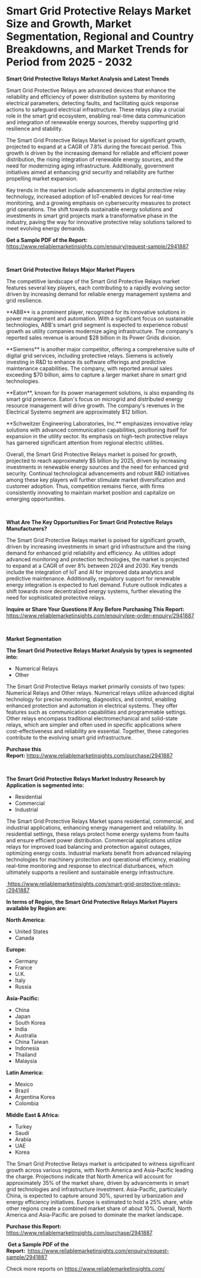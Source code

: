 <p><h1>Smart Grid Protective Relays Market Size and Growth, Market Segmentation, Regional and Country Breakdowns, and Market Trends for Period from 2025 -  2032</h1></p><p><strong>Smart Grid Protective Relays Market Analysis and Latest Trends</strong></p>
<p><p>Smart Grid Protective Relays are advanced devices that enhance the reliability and efficiency of power distribution systems by monitoring electrical parameters, detecting faults, and facilitating quick response actions to safeguard electrical infrastructure. These relays play a crucial role in the smart grid ecosystem, enabling real-time data communication and integration of renewable energy sources, thereby supporting grid resilience and stability.</p><p>The Smart Grid Protective Relays Market is poised for significant growth, projected to expand at a CAGR of 7.8% during the forecast period. This growth is driven by the increasing demand for reliable and efficient power distribution, the rising integration of renewable energy sources, and the need for modernizing aging infrastructure. Additionally, government initiatives aimed at enhancing grid security and reliability are further propelling market expansion.</p><p>Key trends in the market include advancements in digital protective relay technology, increased adoption of IoT-enabled devices for real-time monitoring, and a growing emphasis on cybersecurity measures to protect grid operations. The shift towards sustainable energy solutions and investments in smart grid projects mark a transformative phase in the industry, paving the way for innovative protective relay solutions tailored to meet evolving energy demands.</p></p>
<p><strong>Get a Sample PDF of the Report:&nbsp;</strong> <a href="https://www.reliablemarketinsights.com/enquiry/request-sample/2941887?utm_campaign=2244&utm_medium=2&utm_source=Github&utm_content=ia&utm_term=15032025&utm_id=smart-grid-protective-relays">https://www.reliablemarketinsights.com/enquiry/request-sample/2941887</a></p>
<p>&nbsp;</p>
<p><strong>Smart Grid Protective Relays Major Market Players</strong></p>
<p><p>The competitive landscape of the Smart Grid Protective Relays market features several key players, each contributing to a rapidly evolving sector driven by increasing demand for reliable energy management systems and grid resilience.</p><p>**ABB** is a prominent player, recognized for its innovative solutions in power management and automation. With a significant focus on sustainable technologies, ABB's smart grid segment is expected to experience robust growth as utility companies modernize aging infrastructure. The company's reported sales revenue is around $28 billion in its Power Grids division.</p><p>**Siemens** is another major competitor, offering a comprehensive suite of digital grid services, including protective relays. Siemens is actively investing in R&D to enhance its software offerings and predictive maintenance capabilities. The company, with reported annual sales exceeding $70 billion, aims to capture a larger market share in smart grid technologies.</p><p>**Eaton**, known for its power management solutions, is also expanding its smart grid presence. Eaton's focus on microgrid and distributed energy resource management will drive growth. The company's revenues in the Electrical Systems segment are approximately $12 billion.</p><p>**Schweitzer Engineering Laboratories, Inc.** emphasizes innovative relay solutions with advanced communication capabilities, positioning itself for expansion in the utility sector. Its emphasis on high-tech protective relays has garnered significant attention from regional electric utilities.</p><p>Overall, the Smart Grid Protective Relays market is poised for growth, projected to reach approximately $5 billion by 2025, driven by increasing investments in renewable energy sources and the need for enhanced grid security. Continual technological advancements and robust R&D initiatives among these key players will further stimulate market diversification and customer adoption. Thus, competition remains fierce, with firms consistently innovating to maintain market position and capitalize on emerging opportunities.</p></p>
<p>&nbsp;</p>
<p><strong>What Are The Key Opportunities For Smart Grid Protective Relays Manufacturers?</strong></p>
<p><p>The Smart Grid Protective Relays market is poised for significant growth, driven by increasing investments in smart grid infrastructure and the rising demand for enhanced grid reliability and efficiency. As utilities adopt advanced monitoring and protection technologies, the market is projected to expand at a CAGR of over 8% between 2024 and 2030. Key trends include the integration of IoT and AI for improved data analytics and predictive maintenance. Additionally, regulatory support for renewable energy integration is expected to fuel demand. Future outlook indicates a shift towards more decentralized energy systems, further elevating the need for sophisticated protective relays.</p></p>
<p><strong>Inquire or Share Your Questions If Any Before Purchasing This Report:</strong> <a href="https://www.reliablemarketinsights.com/enquiry/pre-order-enquiry/2941887?utm_campaign=2244&utm_medium=2&utm_source=Github&utm_content=ia&utm_term=15032025&utm_id=smart-grid-protective-relays">https://www.reliablemarketinsights.com/enquiry/pre-order-enquiry/2941887</a></p>
<p>&nbsp;</p>
<p><strong>Market Segmentation</strong></p>
<p><strong>The Smart Grid Protective Relays Market Analysis by types is segmented into:</strong></p>
<p><ul><li>Numerical Relays</li><li>Other</li></ul></p>
<p><p>The Smart Grid Protective Relays market primarily consists of two types: Numerical Relays and Other relays. Numerical relays utilize advanced digital technology for precise monitoring, diagnostics, and control, enabling enhanced protection and automation in electrical systems. They offer features such as communication capabilities and programmable settings. Other relays encompass traditional electromechanical and solid-state relays, which are simpler and often used in specific applications where cost-effectiveness and reliability are essential. Together, these categories contribute to the evolving smart grid infrastructure.</p></p>
<p><strong>Purchase this Report:&nbsp;</strong><a href="https://www.reliablemarketinsights.com/purchase/2941887?utm_campaign=2244&utm_medium=2&utm_source=Github&utm_content=ia&utm_term=15032025&utm_id=smart-grid-protective-relays">https://www.reliablemarketinsights.com/purchase/2941887</a></p>
<p>&nbsp;</p>
<p><strong>The Smart Grid Protective Relays Market Industry Research by Application is segmented into:</strong></p>
<p><ul><li>Residential</li><li>Commercial</li><li>Industrial</li></ul></p>
<p><p>The Smart Grid Protective Relays Market spans residential, commercial, and industrial applications, enhancing energy management and reliability. In residential settings, these relays protect home energy systems from faults and ensure efficient power distribution. Commercial applications utilize relays for improved load balancing and protection against outages, optimizing energy costs. Industrial markets benefit from advanced relaying technologies for machinery protection and operational efficiency, enabling real-time monitoring and response to electrical disturbances, which ultimately supports a resilient and sustainable energy infrastructure.</p></p>
<p><a href="https://www.reliablemarketinsights.com/smart-grid-protective-relays-r2941887?utm_campaign=2244&utm_medium=2&utm_source=Github&utm_content=ia&utm_term=15032025&utm_id=smart-grid-protective-relays">&nbsp;https://www.reliablemarketinsights.com/smart-grid-protective-relays-r2941887</a></p>
<p><strong>In terms of Region, the Smart Grid Protective Relays Market Players available by Region are:</strong></p>
<p>
    <p> <strong> North America: </strong>
        <ul>
            <li>United States</li>
            <li>Canada</li>
        </ul>
        </p> 
    <p> <strong> Europe: </strong>
        <ul>
            <li>Germany</li>
            <li>France</li>
            <li>U.K.</li>
            <li>Italy</li>
            <li>Russia</li>
        </ul>
        </p> 
    <p> <strong> Asia-Pacific: </strong>
        <ul>
            <li>China</li>
            <li>Japan</li>
            <li>South Korea</li>
            <li>India</li>
            <li>Australia</li>
            <li>China Taiwan</li>
            <li>Indonesia</li>
            <li>Thailand</li>
            <li>Malaysia</li>
        </ul>
        </p> 
    <p> <strong> Latin America: </strong>
        <ul>
            <li>Mexico</li>
            <li>Brazil</li>
            <li>Argentina Korea</li>
            <li>Colombia</li>
        </ul>
        </p> 
    <p> <strong> Middle East & Africa: </strong>
        <ul>
            <li>Turkey</li>
            <li>Saudi</li>
            <li>Arabia</li>
            <li>UAE</li>
            <li>Korea</li>
        </ul>
    </p>
    </p>
<p><p>The Smart Grid Protective Relays market is anticipated to witness significant growth across various regions, with North America and Asia-Pacific leading the charge. Projections indicate that North America will account for approximately 35% of the market share, driven by advancements in smart grid technologies and infrastructure investment. Asia-Pacific, particularly China, is expected to capture around 30%, spurred by urbanization and energy efficiency initiatives. Europe is estimated to hold a 25% share, while other regions create a combined market share of about 10%. Overall, North America and Asia-Pacific are poised to dominate the market landscape.</p></p>
<p><strong>Purchase this Report: </strong><a href="https://www.reliablemarketinsights.com/purchase/2941887?utm_campaign=2244&utm_medium=2&utm_source=Github&utm_content=ia&utm_term=15032025&utm_id=smart-grid-protective-relays">https://www.reliablemarketinsights.com/purchase/2941887</a></p>
<p>&nbsp;<strong>Get a Sample PDF of the Report:&nbsp;&nbsp;</strong><a href="https://www.reliablemarketinsights.com/enquiry/request-sample/2941887?utm_campaign=2244&utm_medium=2&utm_source=Github&utm_content=ia&utm_term=15032025&utm_id=smart-grid-protective-relays">https://www.reliablemarketinsights.com/enquiry/request-sample/2941887</a></p>
<p><strong></strong></p>
<p>Check more reports on <a href="https://www.reliablemarketinsights.com/?utm_campaign=2244&utm_medium=2&utm_source=Github&utm_content=ia&utm_term=15032025&utm_id=smart-grid-protective-relays">https://www.reliablemarketinsights.com/</a></p>